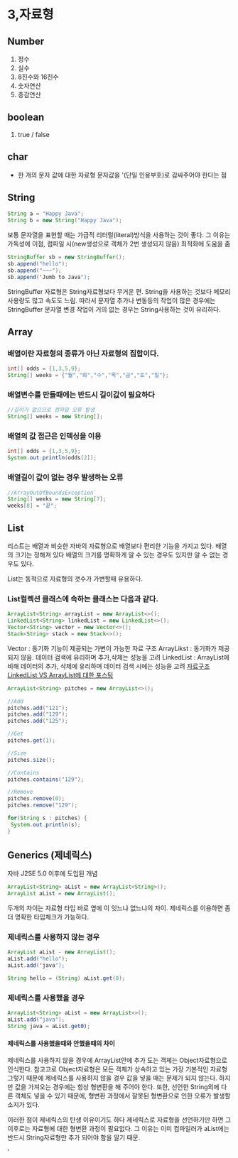 # 3,자료형

## Number
1. 정수
2. 실수
8. 8진수와 16진수
4. 숫자연산
5. 증감연산

## boolean
1. true / false

## char
- 한 개의 문자 값에 대한 자료형
문자값을 '(단일 인용부호)로 감싸주어야 한다는 점

## String
```Java
String a = "Happy Java";
String b = new String("Happy Java"); 
```
보통 문자열을 표현할 때는 가급적 리터럴(literal)방식을 사용하는 것이 좋다.
그 이유는 가독성에 이점, 컴파일 시(new생성으로 객체가 2번 생성되지 않음) 최적화에 도움을 줌

```Java
StringBuffer sb = new StringBuffer();
sb.append("hello");
sb.append("~~~");
sb.append('Jumb to Java");
```

StringBuffer 자료형은 String자료형보다 무거운 편.
String을 사용하는 것보다 메모리 사용량도 많고 속도도 느림.
따라서 문자열 추가나 변동등의 작업이 많은 경우에는 StringBuffer 
문자열 변경 작업이 거의 없는 경우는 String사용하는 것이 유리하다.

## Array
### 배열이란 자료형의 종류가 아닌 자료형의 집합이다.
```Java
int[] odds = {1,3,5,9};
String[] weeks = {"월","화","수","목","금","토","일"};
```

### 배열변수를 만들때에는 반드시 길이값이 필요하다
```Java
//길이가 없으므로 컴파일 오류 발생
String[] weeks = new String[];
```

### 배열의 값 접근은 인덱싱을 이용
 ```Java
 int[] odds = {1,3,5,9};
 System.out.println(odds[2]);
 ```
 
 ### 배열길이 값이 없는 경우 발생하는 오류
 ```Java
 //ArrayOutOfBoundsException`
 String[] weeks = new String[7];
 weeks[8] = "끝";
 ```

## List
리스트는 배열과 비슷한 자바의 자료형으로 배열보다 편리한 기능을 가지고 있다.
배열의 크기는 정해져 있다
배열의 크기를 명확하게 알 수 있는 경우도 있지만 알 수 없는 경우도 있다.

List는 동적으로 자료형의 갯수가 가변할때 유용하다.

### List컬렉션 클래스에 속하는 클래스는 다음과 같다.
```Java
ArrayList<String> arrayList = new ArrayList<>();
LinkedList<String> linkedList = new LinkedList<>();
Vector<String> vector = new Vector<>();
Stack<String> stack = new Stack<>();
```
Vector : 동기화 기능이 제공되는 가변이 가능한 자료 구조
ArrayLikst : 동기화가 제공되지 않음. 데이터 검색에 유리하며 추가,삭제는 성능을 고려
LinkedList : ArrayList에 비해 데이터의 추가, 삭제에 유리하며 데이터 검색 시에는 성능을 고려
[자료구조 LinkedList VS ArrayList에 대한 포스팅](https;//www.nextree.co.kr/p6506)

```Java
ArrayList<String> pitches = new ArrayList<>();

//Add
pitches.add("121");
pitches.add("129");
pitches.add("125");

//Get
pitches.get(1);

//Size
pitches.size();

//Contains
pitches.contains("129");

//Remove
pitches.remove(0);
pitches.remove("129");

for(String s : pitches) {
 System.out.println(s);
}
```

## Generics (제네릭스)
자바 J2SE 5.0 이후에 도입된 개념

```Java
ArrayList<String> aList = new ArrayList<String>();
ArrayList aList = new ArrayList();
```
두개의 차이는 자료형 타입 바로 옆에 <E>이 잇느냐 없느냐의 차이.
제네릭스를 이용하면 좀 더 명확한 타입체크가 가능하다.
 
 ### 제네릭스를 사용하지 않는 경우 
 ```Java
 ArrayList aList - new ArrayList();
 aList.add("hello");
 aList.add('java");
 
 String hello = (String) aList.get(0); 
 ```
 
 ### 제네릭스를 사용했을 경우
```Java
ArrayList<String> aList = new ArrayList<>();
aList.add("java");
String java = aList.get0);
```

#### 제네릭스를 사용했을때와 안했을때의 차이
제네릭스를 사용하지 않을 경우에 ArrayList안에 추가 도는 객체는 Object자료형으로 인식한다.
참고고로 Object자료형은 모든 객체가 상속하고 있는 가장 기본적인 자료형
그렇기 때문에 제네릭스를 사용하지 않을 경우 값을 넣을 때는 문제가 되지 않는다.
하지만 값을 가져오는 경우에는 항상 형변환을 해 주어야 한다.
또한, 선언한 String외에 다른 객체도 넣을 수 있기 때문에,
형변환 과정에서 잘못된 형변환으로 인한 오류가 발생할 소지가 있다.

이러한 점이 제네릭스의 탄생 이유이기도 하다
제네릭스로 자료형을 선언하기만 하면 그 이후로는 자료형에 대한
형변환 과정이 필요없다.
그 이유는 이미 컴파일러가 aList에는 반드시 String자료형만 추가 되어야 함을 알기 때문.

'

